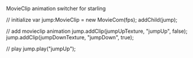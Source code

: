 
MovieClip animation switcher for starling

// initialize
var jump:MovieClip = new MovieCom(fps);
addChild(jump);

// add movieclip animation
jump.addClip(jumpUpTexture, "jumpUp", false);
jump.addClip(jumpDownTexture, "jumpDown", true);

// play
jump.play("jumpUp");